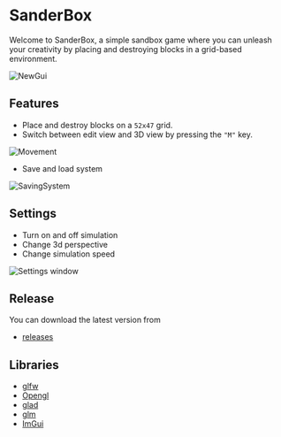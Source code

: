 # SanderBox

Welcome to SanderBox, a simple sandbox game where you can unleash your creativity by placing and destroying blocks in a grid-based environment.

![NewGui](https://github.com/Saltzus/SanderBox/assets/99826354/5cdaba05-4fcd-41d6-a699-3c01949134ac)


## Features

- Place and destroy blocks on a `52x47` grid.
- Switch between edit view and 3D view by pressing the `"M"` key.

![Movement](https://github.com/Saltzus/SanderBox/assets/99826354/0322c3d3-bd8f-49d9-8eb9-58e83ce16aaf)

- Save and load system
  
![SavingSystem](https://github.com/Saltzus/SanderBox/assets/99826354/d5f7ef4a-ce52-4ea8-b7a0-dc8facc0953a)

## Settings

- Turn on and off simulation
- Change 3d perspective
- Change simulation speed

![Settings window](https://github.com/Saltzus/SanderBox/assets/99826354/536520b7-cbcc-4d8c-91bd-614441ee17b8)



## Release
You can download the latest version from 
- [releases](https://github.com/Saltzus/SanderBox/releases)

## Libraries
- [glfw](https://www.glfw.org/)
- [Opengl](https://www.opengl.org/)
- [glad](https://github.com/Dav1dde/glad?tab=readme-ov-file)
- [glm](https://github.com/g-truc/glm)
- [ImGui](https://github.com/ocornut/imgui)

